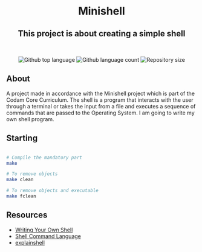 <h1 align="center">  Minishell </h1>

<h2 align="center">This project is about creating a simple shell</h2>
<br>
<p align="center">
<p align="center">

  <img alt="Github top language" src="https://img.shields.io/github/languages/top/yixin1230/Minishell?color=3de069">

  <img alt="Github language count" src="https://img.shields.io/github/languages/count/yixin1230/Minishell?color=3de069">

  <img alt="Repository size" src="https://img.shields.io/github/repo-size/yixin1230/Minishell?color=3de069">


</p>

## About

A project made in accordance with the Minishell project which is part of the Codam Core Curriculum.
The shell is a program that interacts with the user through a terminal or takes the input from a file and executes a sequence of commands that are passed to the Operating System. I am going to write my own shell program.

## Starting
```bash

# Compile the mandatory part
make

# To remove objects
make clean

# To remove objects and executable
make fclean
```

## Resources
* [Writing Your Own Shell](https://www.cs.purdue.edu/homes/grr/SystemsProgrammingBook/Book/Chapter5-WritingYourOwnShell.pdf)
* [Shell Command Language](https://pubs.opengroup.org/onlinepubs/009695399/utilities/xcu_chap02.html)
* [explainshell](https://explainshell.com/explain?cmd=%3A%28%29%7B%20%3A%7C%3A%26%20%7D%3B%3A)
